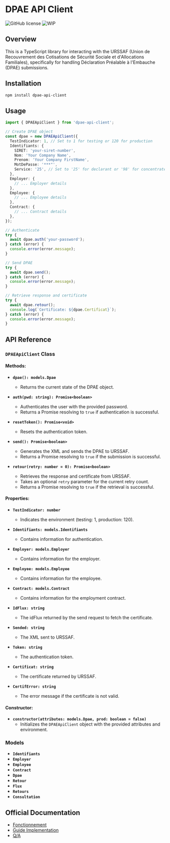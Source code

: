 # DPAE API Client

![GitHub license](https://img.shields.io/badge/license-MIT-blue.svg)
![WIP](https://img.shields.io/badge/status-WIP-yellow.svg)

## Overview

This is a TypeScript library for interacting with the URSSAF (Union de Recouvrement des Cotisations de Sécurité Sociale et d'Allocations Familiales), specifically for handling Déclaration Préalable à l'Embauche (DPAE) submissions.

## Installation

```bash
npm install dpae-api-client
```

## Usage

```typescript
import { DPAEApiClient } from 'dpae-api-client';

// Create DPAE object
const dpae = new DPAEApiClient({
  TestIndicator: 1, // Set to 1 for testing or 120 for production
  Identifiants: {
    SIRET: 'your-siret-number',
    Nom: 'Your Company Name',
    Prenom: 'Your Company FirstName',
    MotDePasse: '***"',
    Service: '25', // Set to '25' for declarant or '98' for concentrateur
  },
  Employer: {
    // ... Employer details
  },
  Employee: {
    // ... Employee details
  },
  Contract: {
    // ... Contract details
  },
});

// Authenticate
try {
  await dpae.auth('your-password');
} catch (error) {
  console.error(error.message);
}

// Send DPAE
try {
  await dpae.send();
} catch (error) {
  console.error(error.message);
}

// Retrieve response and certificate
try {
  await dpae.retour();
  console.log(`Certificate: ${dpae.Certificat}`);
} catch (error) {
  console.error(error.message);
}
```

## API Reference

### `DPAEApiClient` Class

#### Methods:

- **`dpae(): models.Dpae`**
    - Returns the current state of the DPAE object.

- **`auth(pwd: string): Promise<boolean>`**
    - Authenticates the user with the provided password.
    - Returns a Promise resolving to `true` if authentication is successful.

- **`resetToken(): Promise<void>`**
    - Resets the authentication token.

- **`send(): Promise<boolean>`**
    - Generates the XML and sends the DPAE to URSSAF.
    - Returns a Promise resolving to `true` if the submission is successful.

- **`retour(retry: number = 0): Promise<boolean>`**
    - Retrieves the response and certificate from URSSAF.
    - Takes an optional `retry` parameter for the current retry count.
    - Returns a Promise resolving to `true` if the retrieval is successful.

#### Properties:

- **`TestIndicator: number`**
    - Indicates the environment (testing: 1, production: 120).

- **`Identifiants: models.Identifiants`**
    - Contains information for authentication.

- **`Employer: models.Employer`**
    - Contains information for the employer.

- **`Employee: models.Employee`**
    - Contains information for the employee.

- **`Contract: models.Contract`**
    - Contains information for the employment contract.

- **`IdFlux: string`**
    - The idFlux returned by the send request to fetch the certificate.

- **`Sended: string`**
    - The XML sent to URSSAF.

- **`Token: string`**
    - The authentication token.

- **`Certificat: string`**
    - The certificate returned by URSSAF.

- **`CertifError: string`**
    - The error message if the certificate is not valid.

#### Constructor:

- **`constructor(attributes: models.Dpae, prod: boolean = false)`**
    - Initializes the `DPAEApiClient` object with the provided attributes and environment.

### Models

- **`Identifiants`**
- **`Employer`**
- **`Employee`**
- **`Contract`**
- **`Dpae`**
- **`Retour`**
- **`Flux`**
- **`Retours`**
- **`Consultation`**

## Official Documentation

- [Fonctionnement](https://telechargement.dpae-edi.urssaf.fr/5491-API-DPAE-Fonctionnement-2021.pdf)
- [Guide Implementation](https://www.dpae-edi.urssaf.fr/5492-API-DPAE-Guide-Implementation.pdf)
- [Q/A](https://www.dpae-edi.urssaf.fr/5493-API-DPAE-FAQ-v1.1.pdf)

